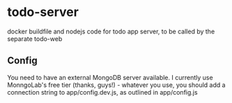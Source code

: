 # todo-server
docker buildfile and nodejs code for todo app server, to be called by the separate todo-web

Config
------

You need to have an external MongoDB server available. I currently use MonngoLab's free tier (thanks, guys!) - whatever you use, you should add a connection string to app/config.dev.js, as outlined in app/config.js
